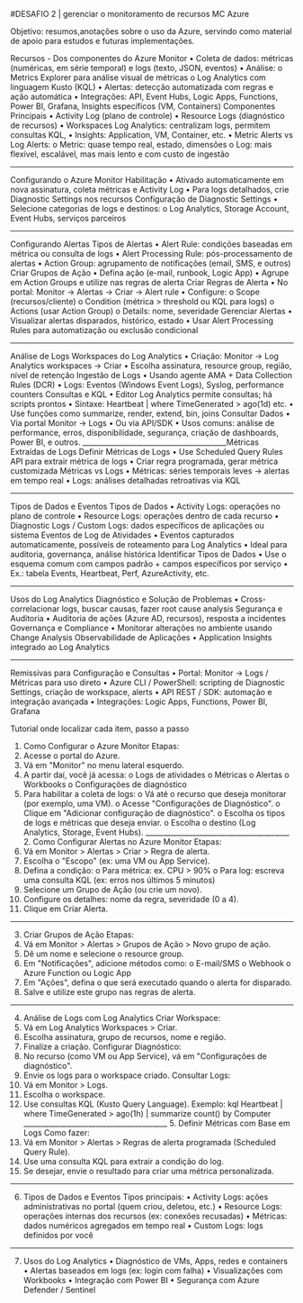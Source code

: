#DESAFIO 2 | gerenciar o monitoramento de recursos MC Azure


Objetivo:  resumos,anotações sobre o uso da Azure, servindo como material de apoio para estudos e futuras implementações.

Recursos - Dos componentes do Azure Monitor
•	Coleta de dados: métricas (numéricas, em série temporal) e logs (texto, JSON, eventos) 
•	Análise:
o	Metrics Explorer para análise visual de métricas
o	Log Analytics com linguagem Kusto (KQL) 
•	Alertas: detecção automatizada com regras e ação automática 
•	Integrações: API, Event Hubs, Logic Apps, Functions, Power BI, Grafana, Insights específicos (VM, Containers) 
Componentes Principais
•	Activity Log (plano de controle)
•	Resource Logs (diagnóstico de recursos) 
•	Workspaces Log Analytics: centralizam logs, permitem consultas KQL, 
•	Insights: Application, VM, Container, etc.
•	Metric Alerts vs Log Alerts:
o	Metric: quase tempo real, estado, dimensões 
o	Log: mais flexível, escalável, mas mais lento e com custo de ingestão 
________________________________________
Configurando o Azure Monitor
Habilitação
•	Ativado automaticamente em nova assinatura, coleta métricas e Activity Log 
•	Para logs detalhados, crie Diagnostic Settings nos recursos 
Configuração de Diagnostic Settings
•	Selecione categorias de logs e destinos:
o	Log Analytics, Storage Account, Event Hubs, serviços parceiros 
________________________________________
Configurando Alertas
Tipos de Alertas
•	Alert Rule: condições baseadas em métrica ou consulta de logs
•	Alert Processing Rule: pós-processamento de alertas
•	Action Group: agrupamento de notificações (email, SMS, e outros) 
Criar Grupos de Ação
•	Defina ação (e-mail, runbook, Logic App)
•	Agrupe em Action Groups e utilize nas regras de alerta 
Criar Regras de Alerta
•	No portal: Monitor → Alertas → Criar → Alert rule
•	Configure:
o	Scope (recursos/cliente)
o	Condition (métrica > threshold ou KQL para logs)
o	Actions (usar Action Group)
o	Details: nome, severidade 
Gerenciar Alertas
•	Visualizar alertas disparados, histórico, estado
•	Usar Alert Processing Rules para automatização ou exclusão condicional
________________________________________
Análise de Logs
Workspaces do Log Analytics
•	Criação: Monitor → Log Analytics workspaces → Criar
•	Escolha assinatura, resource group, região, nível de retenção 
Ingestão de Logs
•	Usando agente AMA + Data Collection Rules (DCR)
•	Logs: Eventos (Windows Event Logs), Syslog, performance counters 
Consultas e KQL
•	Editor Log Analytics permite consultas; há scripts prontos
•	Sintaxe: Heartbeat | where TimeGenerated > ago(1d) etc. 
•	Use funções como summarize, render, extend, bin, joins 
Consultar Dados
•	Via portal Monitor → Logs
•	Ou via API/SDK
•	Usos comuns: análise de performance, erros, disponibilidade, segurança, criação de dashboards, Power BI, e outros.
________________________________________Métricas Extraídas de Logs
Definir Métricas de Logs
•	Use Scheduled Query Rules API para extrair métrica de logs
•	Criar regra programada, gerar métrica customizada 
Métricas vs Logs
•	Métricas: séries temporais leves → alertas em tempo real
•	Logs: análises detalhadas retroativas via KQL 
________________________________________
Tipos de Dados e Eventos
Tipos de Dados
•	Activity Logs: operações no plano de controle 
•	Resource Logs: operações dentro de cada recurso 
•	Diagnostic Logs / Custom Logs: dados específicos de aplicações ou sistema 
Eventos de Log de Atividades
•	Eventos capturados automaticamente, possíveis de roteamento para Log Analytics
•	Ideal para auditoria, governança, análise histórica 
Identificar Tipos de Dados
•	Use o esquema comum com campos padrão + campos específicos por serviço 
•	Ex.: tabela Events, Heartbeat, Perf, AzureActivity, etc.
________________________________________
Usos do Log Analytics
Diagnóstico e Solução de Problemas
•	Cross-correlacionar logs, buscar causas, fazer root cause analysis 
Segurança e Auditoria
•	Auditoria de ações (Azure AD, recursos), resposta a incidentes
Governança e Compliance
•	Monitorar alterações no ambiente usando Change Analysis 
Observabilidade de Aplicações
•	Application Insights integrado ao Log Analytics
________________________________________
Remissivas para Configuração e Consultas
•	Portal: Monitor → Logs / Métricas para uso direto
•	Azure CLI / PowerShell: scripting de Diagnostic Settings, criação de workspace, alerts
•	API REST / SDK: automação e integração avançada
•	Integrações: Logic Apps, Functions, Power BI, Grafana

Tutorial onde localizar cada item, passo a passo
1.	Como Configurar o Azure Monitor
Etapas:
1.	Acesse o portal do Azure.
2.	Vá em "Monitor" no menu lateral esquerdo.
3.	A partir daí, você já acessa:
o	Logs de atividades
o	Métricas
o	Alertas
o	Workbooks
o	Configurações de diagnóstico
4.	Para habilitar a coleta de logs:
o	Vá até o recurso que deseja monitorar (por exemplo, uma VM).
o	Acesse "Configurações de Diagnóstico".
o	Clique em "Adicionar configuração de diagnóstico".
o	Escolha os tipos de logs e métricas que deseja enviar.
o	Escolha o destino (Log Analytics, Storage, Event Hubs).
________________________________________ 2. Como Configurar Alertas no Azure Monitor
Etapas:
1.	Vá em Monitor > Alertas > Criar > Regra de alerta.
2.	Escolha o "Escopo" (ex: uma VM ou App Service).
3.	Defina a condição:
o	Para métrica: ex. CPU > 90%
o	Para log: escreva uma consulta KQL (ex: erros nos últimos 5 minutos)
4.	Selecione um Grupo de Ação (ou crie um novo).
5.	Configure os detalhes: nome da regra, severidade (0 a 4).
6.	Clique em Criar Alerta.
________________________________________
3. Criar Grupos de Ação
Etapas:
1.	Vá em Monitor > Alertas > Grupos de Ação > Novo grupo de ação.
2.	Dê um nome e selecione o resource group.
3.	Em "Notificações", adicione métodos como:
o	E-mail/SMS
o	Webhook
o	Azure Function ou Logic App
4.	Em "Ações", defina o que será executado quando o alerta for disparado.
5.	Salve e utilize este grupo nas regras de alerta.
________________________________________
4. Análise de Logs com Log Analytics
Criar Workspace:
1.	Vá em Log Analytics Workspaces > Criar.
2.	Escolha assinatura, grupo de recursos, nome e região.
3.	Finalize a criação.
Configurar Diagnóstico:
1.	No recurso (como VM ou App Service), vá em "Configurações de diagnóstico".
2.	Envie os logs para o workspace criado.
Consultar Logs:
1.	Vá em Monitor > Logs.
2.	Escolha o workspace.
3.	Use consultas KQL (Kusto Query Language). Exemplo:
kql
Heartbeat
| where TimeGenerated > ago(1h)
| summarize count() by Computer
________________________________________ 5. Definir Métricas com Base em Logs
Como fazer:
1.	Vá em Monitor > Alertas > Regras de alerta programada (Scheduled Query Rule).
2.	Use uma consulta KQL para extrair a condição do log.
3.	Se desejar, envie o resultado para criar uma métrica personalizada.
________________________________________
6. Tipos de Dados e Eventos
Tipos principais:
•	Activity Logs: ações administrativas no portal (quem criou, deletou, etc.)
•	Resource Logs: operações internas dos recursos (ex: conexões recusadas)
•	Métricas: dados numéricos agregados em tempo real
•	Custom Logs: logs definidos por você
________________________________________
7. Usos do Log Analytics
•	Diagnóstico de VMs, Apps, redes e containers
•	Alertas baseados em logs (ex: login com falha)
•	Visualizações com Workbooks
•	Integração com Power BI
•	Segurança com Azure Defender / Sentinel
